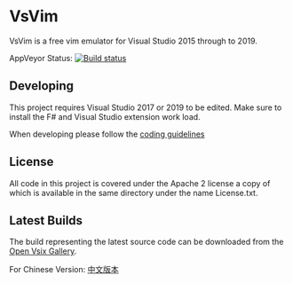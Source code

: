 VsVim
===

VsVim is a free vim emulator for Visual Studio 2015 through to 2019.

AppVeyor Status: [![Build status](https://ci.appveyor.com/api/projects/status/gf5rlu19syrja9lr)](https://ci.appveyor.com/project/jaredpar/vsvim)

## Developing

This project requires Visual Studio 2017 or 2019 to be edited.  Make sure to install the F# and Visual Studio extension work load. 

When developing please follow the [coding guidelines](https://github.com/jaredpar/VsVim/blob/master/Documentation/CodingGuidelines.md)

## License

All code in this project is covered under the Apache 2 license a copy of which is available in the same directory under the name License.txt.

## Latest Builds

The build representing the latest source code can be downloaded from the [Open Vsix Gallery](http://vsixgallery.com/extension/VsVim.Microsoft.e214908b-0458-4ae2-a583-4310f29687c3/).  

For Chinese Version: [中文版本](README.ch.md)
